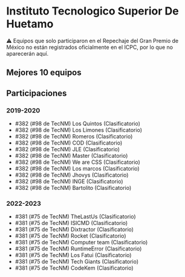 # Instituto Tecnologico Superior De Huetamo

:warning: Equipos que solo participaron en el Repechaje del Gran Premio de México no están registrados oficialmente en el ICPC, por lo que no aparecerán aquí.

## Mejores 10 equipos


## Participaciones

### 2019-2020

- #382 (#98 de TecNM) Los Quintos (Clasificatorio)
- #382 (#98 de TecNM) Los Limones (Clasificatorio)
- #382 (#98 de TecNM) Romeros (Clasificatorio)
- #382 (#98 de TecNM) COD (Clasificatorio)
- #382 (#98 de TecNM) JLE (Clasificatorio)
- #382 (#98 de TecNM) Master (Clasificatorio)
- #382 (#98 de TecNM) We are CSS (Clasificatorio)
- #382 (#98 de TecNM) Los marcos (Clasificatorio)
- #382 (#98 de TecNM) Jhovys (Clasificatorio)
- #382 (#98 de TecNM) INGE (Clasificatorio)
- #382 (#98 de TecNM) Bartolito (Clasificatorio)

### 2022-2023

- #381 (#75 de TecNM) TheLastUs (Clasificatorio)
- #381 (#75 de TecNM) ISICMD (Clasificatorio)
- #381 (#75 de TecNM) Dixtractor (Clasificatorio)
- #381 (#75 de TecNM) Rocket (Clasificatorio)
- #381 (#75 de TecNM) Computer team (Clasificatorio)
- #381 (#75 de TecNM) RuntimeError (Clasificatorio)
- #381 (#75 de TecNM) Los Fatui (Clasificatorio)
- #381 (#75 de TecNM) Tech Giants (Clasificatorio)
- #381 (#75 de TecNM) CodeKem (Clasificatorio)



